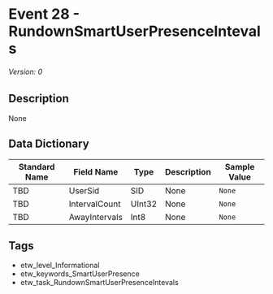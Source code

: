 # Event 28 - RundownSmartUserPresenceIntevals
###### Version: 0

## Description
None

## Data Dictionary
|Standard Name|Field Name|Type|Description|Sample Value|
|---|---|---|---|---|
|TBD|UserSid|SID|None|`None`|
|TBD|IntervalCount|UInt32|None|`None`|
|TBD|AwayIntervals|Int8|None|`None`|

## Tags
* etw_level_Informational
* etw_keywords_SmartUserPresence
* etw_task_RundownSmartUserPresenceIntevals